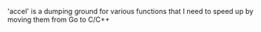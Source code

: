 'accel' is a dumping ground for various functions that I need to speed up by
moving them from Go to C/C++
